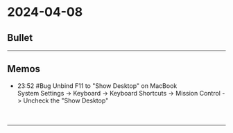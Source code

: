 # 2024-04-08

## Bullet
---

## Memos
- 23:52 #Bug Unbind F11 to "Show Desktop" on MacBook<br>System Settings -> Keyboard -> Keyboard Shortcuts -> Mission Control -> Uncheck the "Show Desktop"<br><br><br>
---

